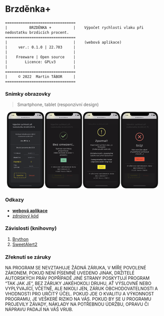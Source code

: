 # Brzděnka+


```text
================================
|          BRZDĚNKA +          |    Výpočet rychlosti vlaku při nedostatku brzdicích procent.
================================
|                              |    (webová aplikace)
|     ver.: 0.1.0 | 22.703     |
|                              |
|    Freeware | Open source    |
|        Licence: GPLv3        |
|                              |
================================
|     © 2022  Martin TÁBOR     |
================================
```

### Snímky obrazovky

> Smartphone, tablet (responzivní design)

![Brzdenka+ na smartphonu](/brzdenka-smartphone.png)

### Odkazy

- **[webová aplikace](//mtabor.eu/brzdenka)**
- [zdrojový kód](//github.com/ma-ta/brzdenka-plus/tree/main/aplikace)

### Závislosti (knihovny)

1. [Brython](//github.com/brython-dev/brython)
2. [SweetAlert2](//github.com/sweetalert2/sweetalert2)

### Zřeknutí se záruky

NA PROGRAM SE NEVZTAHUJE ŽÁDNÁ ZÁRUKA, V MÍŘE POVOLENÉ ZÁKONEM. POKUD NENÍ PÍSEMNĚ UVEDENO JINAK, DRŽITELÉ AUTORSKÝCH PRÁV POPŘÍPADĚ JINÉ STRANY POSKYTUJÍ PROGRAM “TAK JAK JE”, BEZ ZÁRUKY JAKÉHOKOLI DRUHU, AŤ VÝSLOVNÉ NEBO VYPLÝVAJÍCÍ, VČETNĚ, ALE NIKOLI JEN, ZÁRUK OBCHODOVATELNOSTI A VHODNOSTI PRO URČITÝ ÚČEL. POKUD JDE O KVALITU A VÝKONNOST PROGRAMU, JE VEŠKERÉ RIZIKO NA VÁS. POKUD BY SE U PROGRAMU PROJEVILY ZÁVADY, NÁKLADY NA POTŘEBNOU ÚDRŽBU, OPRAVU ČI NÁPRAVU PADAJÍ NA VÁŠ VRUB.
